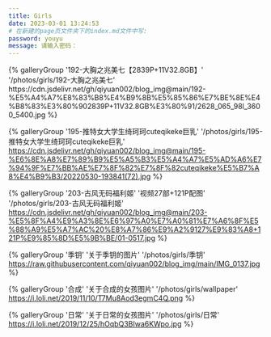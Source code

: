 ```yaml
---
title: Girls
date: 2023-03-01 13:24:53
# 在新建的page页文件夹下的index.md文件中写:
password: youyu
message: 请输入密码：
---
```

<div class="gallery-group-main">
{% galleryGroup '192-大胸之兆美七【2839P+11V32.8GB】' '/photos/girls/192-大胸之兆美七' https://cdn.jsdelivr.net/gh/qiyuan002/blog_img@main/192-%E5%A4%A7%E8%83%B8%E4%B9%8B%E5%85%86%E7%BE%8E%E4%B8%83%E3%80%902839P+11V32.8GB%E3%80%91/2628_065_98l_3600_5400.jpg %}
    
{% galleryGroup '195-推特女大学生绮珂珂cuteqikeke巨乳' '/photos/girls/195-推特女大学生绮珂珂cuteqikeke巨乳' https://cdn.jsdelivr.net/gh/qiyuan002/blog_img@main/195-%E6%8E%A8%E7%89%B9%E5%A5%B3%E5%A4%A7%E5%AD%A6%E7%94%9F%E7%BB%AE%E7%8F%82%E7%8F%82cuteqikeke%E5%B7%A8%E4%B9%B3/20220530-193841(72).jpg %}
    
{% galleryGroup '203-古风无码福利姬' '视频27部+121P配图' '/photos/girls/203-古风无码福利姬' https://cdn.jsdelivr.net/gh/qiyuan002/blog_img@main/203-%E5%8F%A4%E9%A3%8E%E6%97%A0%E7%A0%81%E7%A6%8F%E5%88%A9%E5%A7%AC%20%E8%A7%86%E9%A2%9127%E9%83%A8+121P%E9%85%8D%E5%9B%BE/01-0517.jpg %}
    
{% galleryGroup '季钥' '关于季钥的图片' '/photos/girls/季钥' https://raw.githubusercontent.com/qiyuan002/blog_img/main/IMG_0137.jpg %}
    
{% galleryGroup '合成' '关于合成的女孩图片' '/photos/girls/wallpaper' https://i.loli.net/2019/11/10/T7Mu8Aod3egmC4Q.png %}
    
{% galleryGroup '日常' '关于日常的女孩图片' '/photos/girls/日常' https://i.loli.net/2019/12/25/hOqbQ3BIwa6KWpo.jpg %}
</div>


